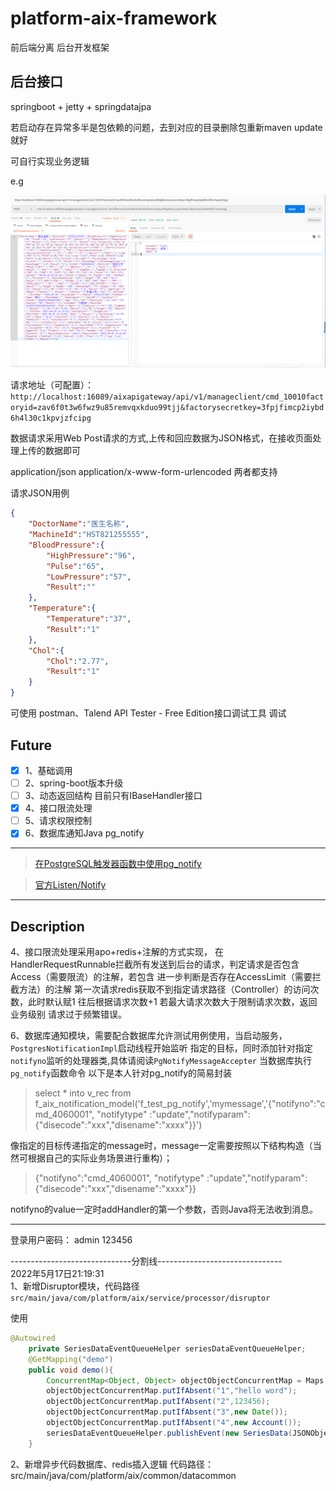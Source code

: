 # platform-aix-framework
前后端分离 后台开发框架

## 后台接口

springboot + jetty + springdatajpa

若启动存在异常多半是包依赖的问题，去到对应的目录删除包重新maven update就好

可自行实现业务逻辑


e.g
 
![请求示例](https://github.com/SummerWindL/imgrepository/blob/master/platform-aix/application-json.png) 

请求地址（可配置）：
```http://localhost:16089/aixapigateway/api/v1/manageclient/cmd_10010factoryid=zav6f0t3w6fwz9u85remvqxkduo99tjj&factorysecretkey=3fpjfimcp2iybd6h4l30c1kpvjzfcipg```

数据请求采用Web  Post请求的方式,上传和回应数据为JSON格式，在接收页面处理上传的数据即可

application/json
application/x-www-form-urlencoded
两者都支持

请求JSON用例  
```json 
{
    "DoctorName":"医生名称",
    "MachineId":"HST821255555",
    "BloodPressure":{
        "HighPressure":"96",
        "Pulse":"65",
        "LowPressure":"57",
        "Result":""
    },
    "Temperature":{
        "Temperature":"37",
        "Result":"1"
    },
    "Chol":{
        "Chol":"2.77",
        "Result":"1"
    }
}
```

可使用 postman、Talend API Tester - Free Edition接口调试工具 调试


## Future
- [x] 1、基础调用
- [ ] 2、spring-boot版本升级
- [ ] 3、动态返回结构 目前只有IBaseHandler接口
- [x] 4、接口限流处理
- [ ] 5、请求权限控制
- [x] 6、数据库通知Java pg_notify 
---
>[在PostgreSQL触发器函数中使用pg_notify](http://www.voidcn.com/article/p-kpomgajq-bts.html)

>[官方Listen/Notify](https://jdbc.postgresql.org/documentation/81/listennotify.html) 
---

## Description
4、接口限流处理采用apo+redis+注解的方式实现，
在HandlerRequestRunnable拦截所有发送到后台的请求，判定请求是否包含Access（需要限流）的注解，若包含
进一步判断是否存在AccessLimit（需要拦截方法）的注解
第一次请求redis获取不到指定请求路径（Controller）的访问次数，此时默认赋1
往后根据请求次数+1 若最大请求次数大于限制请求次数，返回业务级别 请求过于频繁错误。

6、数据库通知模块，需要配合数据库允许测试用例使用，当启动服务，```PostgresNotificationImpl```启动线程开始监听
指定的目标，同时添加针对指定```notifyno```监听的处理器类,具体请阅读```PgNotifyMessageAccepter```
当数据库执行```pg_notify```函数命令
以下是本人针对pg_notify的简易封装 
>select * into v_rec from f_aix_notification_model('f_test_pg_notify','mymessage','{"notifyno":"cmd_4060001", "notifytype" :"update","notifyparam":{"disecode":"xxx","disename":"xxxx"}}')

像指定的目标传递指定的message时，message一定需要按照以下结构构造（当然可根据自己的实际业务场景进行重构）；
>{"notifyno":"cmd_4060001", "notifytype" :"update","notifyparam":{"disecode":"xxx","disename":"xxxx"}}

notifyno的value一定时addHandler的第一个参数，否则Java将无法收到消息。



--------------------------
登录用户密码：
admin
123456

------------------------------分割线-------------------------------
<br>2022年5月17日21:19:31 <br>
1、新增Disruptor模块，代码路径```src/main/java/com/platform/aix/service/processor/disruptor```

使用
```java
@Autowired
    private SeriesDataEventQueueHelper seriesDataEventQueueHelper;
    @GetMapping("demo")
    public void demo(){
        ConcurrentMap<Object, Object> objectObjectConcurrentMap = Maps.newConcurrentMap();
        objectObjectConcurrentMap.putIfAbsent("1","hello word");
        objectObjectConcurrentMap.putIfAbsent("2",123456);
        objectObjectConcurrentMap.putIfAbsent("3",new Date());
        objectObjectConcurrentMap.putIfAbsent("4",new Account());
        seriesDataEventQueueHelper.publishEvent(new SeriesData(JSONObject.toJSONString(objectObjectConcurrentMap)));
    }
```

2、新增异步代码数据库、redis插入逻辑 代码路径：
src/main/java/com/platform/aix/common/datacommon
